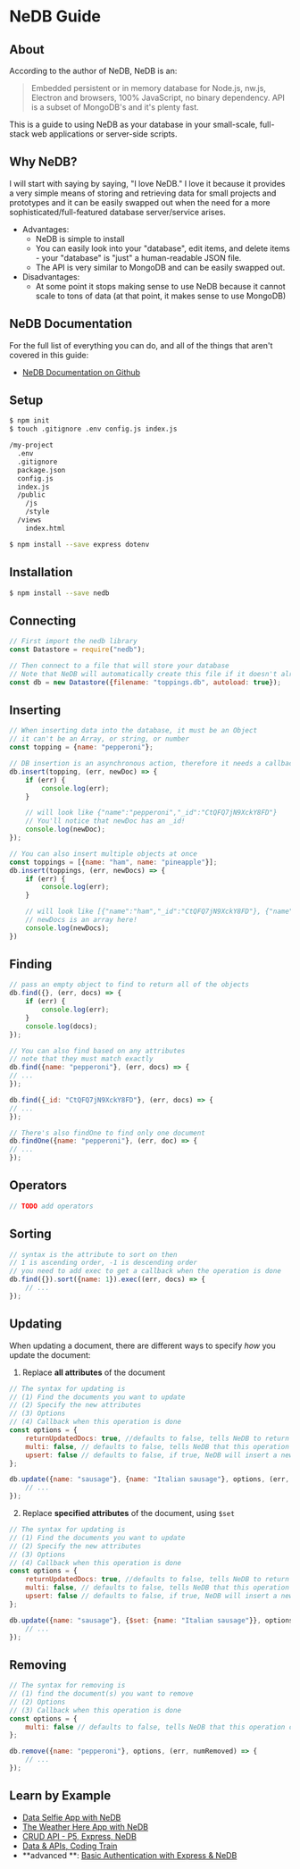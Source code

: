 # NeDB Guide

## About

According to the author of NeDB, NeDB is an:
> Embedded persistent or in memory database for Node.js, nw.js, Electron and browsers, 100% JavaScript, no binary
> dependency. API is a subset of MongoDB's and it's plenty fast.

This is a guide to using NeDB as your database in your small-scale, full-stack web applications or server-side scripts.

## Why NeDB?

I will start with saying by saying, "I love NeDB." I love it because it provides a very simple means of storing and
retrieving data for small projects and prototypes and it can be easily swapped out when the need for a more
sophisticated/full-featured database server/service arises.

* Advantages:
    * NeDB is simple to install
    * You can easily look into your "database", edit items, and delete items - your "database" is "just" a
      human-readable JSON file.
    * The API is very similar to MongoDB and can be easily swapped out.
* Disadvantages:
    * At some point it stops making sense to use NeDB because it cannot scale to tons of data (at that point, it makes
      sense to use MongoDB)

## NeDB Documentation

For the full list of everything you can do, and all of the things that aren't covered in this guide:

* [NeDB Documentation on Github](https://github.com/louischatriot/nedb)

## Setup

```sh
$ npm init
$ touch .gitignore .env config.js index.js
```

```txt
/my-project
  .env
  .gitignore
  package.json
  config.js
  index.js
  /public
    /js
    /style
  /views
    index.html
```

```sh
$ npm install --save express dotenv
```

## Installation

```sh
$ npm install --save nedb
```

## Connecting

```js
// First import the nedb library
const Datastore = require("nedb");

// Then connect to a file that will store your database
// Note that NeDB will automatically create this file if it doesn't already exist!
const db = new Datastore({filename: "toppings.db", autoload: true});
```

## Inserting

```js
// When inserting data into the database, it must be an Object
// it can't be an Array, or string, or number
const topping = {name: "pepperoni"};

// DB insertion is an asynchronous action, therefore it needs a callback
db.insert(topping, (err, newDoc) => {
    if (err) {
        console.log(err);
    }

    // will look like {"name":"pepperoni","_id":"CtQFQ7jN9XckY8FD"}
    // You'll notice that newDoc has an _id!
    console.log(newDoc);
});

// You can also insert multiple objects at once
const toppings = [{name: "ham", name: "pineapple"}];
db.insert(toppings, (err, newDocs) => {
    if (err) {
        console.log(err);
    }

    // will look like [{"name":"ham","_id":"CtQFQ7jN9XckY8FD"}, {"name":"pineapple","_id":"lfH97yuIBKq8TIRL"}]
    // newDocs is an array here!
    console.log(newDocs);
})
```

## Finding

```js
// pass an empty object to find to return all of the objects
db.find({}, (err, docs) => {
    if (err) {
        console.log(err);
    }
    console.log(docs);
});

// You can also find based on any attributes
// note that they must match exactly
db.find({name: "pepperoni"}, (err, docs) => {
// ...
});

db.find({_id: "CtQFQ7jN9XckY8FD"}, (err, docs) => {
// ...
});

// There's also findOne to find only one document
db.findOne({name: "pepperoni"}, (err, doc) => {
// ...
});
```

## Operators

```js
// TODO add operators
```

## Sorting

```js
// syntax is the attribute to sort on then
// 1 is ascending order, -1 is descending order
// you need to add exec to get a callback when the operation is done
db.find({}).sort({name: 1}).exec((err, docs) => {
    // ...  
});
```

## Updating

When updating a document, there are different ways to specify *how* you update the document:

1. Replace **all attributes** of the document

```js
// The syntax for updating is 
// (1) Find the documents you want to update
// (2) Specify the new attributes
// (3) Options
// (4) Callback when this operation is done
const options = {
    returnUpdatedDocs: true, //defaults to false, tells NeDB to return updated docs
    multi: false, // defaults to false, tells NeDB that this operation can affect multiple documents
    upsert: false // defaults to false, if true, NeDB will insert a new document if your find returns no documents
};

db.update({name: "sausage"}, {name: "Italian sausage"}, options, (err, numAffected, affectedDocuments) => {
    // ...
});
```

2. Replace **specified attributes** of the document, using `$set`

```js
// The syntax for updating is 
// (1) Find the documents you want to update
// (2) Specify the new attributes
// (3) Options
// (4) Callback when this operation is done
const options = {
    returnUpdatedDocs: true, //defaults to false, tells NeDB to return updated docs
    multi: false, // defaults to false, tells NeDB that this operation can affect multiple documents
    upsert: false // defaults to false, if true, NeDB will insert a new document if your find returns no documents
};

db.update({name: "sausage"}, {$set: {name: "Italian sausage"}}, options, (err, numAffected, affectedDocuments) => {
    // ...
});
```

## Removing

```js
// The syntax for removing is 
// (1) find the document(s) you want to remove
// (2) Options
// (3) Callback when this operation is done
const options = {
    multi: false // defaults to false, tells NeDB that this operation can affect multiple documents
};

db.remove({name: "pepperoni"}, options, (err, numRemoved) => {
    // ...
});
```

## Learn by Example

* [Data Selfie App with NeDB](https://github.com/muji786/data-selfie-app)
* [The Weather Here App with NeDB](https://github.com/muji786/the-weather-here)
* [CRUD API - P5, Express, NeDB](https://github.com/muji786/simple-express-api)
* [Data & APIs, Coding Train](https://github.com/CodingTrain/Intro-to-Data-APIs-JS)
* **advanced
  **: [Basic Authentication with Express & NeDB](https://github.com/muji786/very-basic-express-auth-example/tree/with-nedb)


